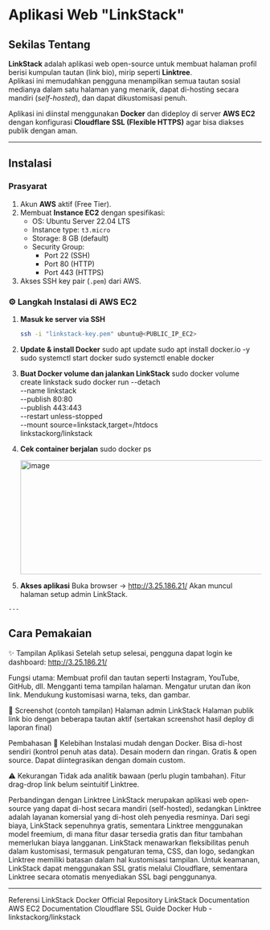 # Aplikasi Web "LinkStack"

## Sekilas Tentang
**LinkStack** adalah aplikasi web open-source untuk membuat halaman profil berisi kumpulan tautan (link bio), mirip seperti **Linktree**.  
Aplikasi ini memudahkan pengguna menampilkan semua tautan sosial medianya dalam satu halaman yang menarik, dapat di-hosting secara mandiri (*self-hosted*), dan dapat dikustomisasi penuh.

Aplikasi ini diinstal menggunakan **Docker** dan dideploy di server **AWS EC2** dengan konfigurasi **Cloudflare SSL (Flexible HTTPS)** agar bisa diakses publik dengan aman.

---

## Instalasi
### Prasyarat
  1. Akun **AWS** aktif (Free Tier).
  2. Membuat **Instance EC2** dengan spesifikasi:
     - OS: Ubuntu Server 22.04 LTS  
     - Instance type: `t3.micro`
     - Storage: 8 GB (default)
     - Security Group:
       - Port 22 (SSH)
       - Port 80 (HTTP)
       - Port 443 (HTTPS)
  3. Akses SSH key pair (`.pem`) dari AWS.

### ⚙️ Langkah Instalasi di AWS EC2
  1. **Masuk ke server via SSH**
     ```bash
     ssh -i "linkstack-key.pem" ubuntu@<PUBLIC_IP_EC2>
  2. **Update & install Docker**
      sudo apt update
      sudo apt install docker.io -y
      sudo systemctl start docker
      sudo systemctl enable docker
  
  3. **Buat Docker volume dan jalankan LinkStack**
      sudo docker volume create linkstack
      sudo docker run --detach \
          --name linkstack \
          --publish 80:80 \
          --publish 443:443 \
          --restart unless-stopped \
          --mount source=linkstack,target=/htdocs \
          linkstackorg/linkstack
  
  4. **Cek container berjalan**
      sudo docker ps
     
      <img width="2845" height="227" alt="image" src="https://github.com/user-attachments/assets/61610334-19f3-411a-ba41-da712967cdf7" />
  
  6. **Akses aplikasi**
      Buka browser → http://3.25.186.21/
      Akan muncul halaman setup admin LinkStack.
     
    ---

## Cara Pemakaian
✨ Tampilan Aplikasi
Setelah setup selesai, pengguna dapat login ke dashboard:
http://3.25.186.21/

Fungsi utama:
Membuat profil dan tautan seperti Instagram, YouTube, GitHub, dll.
Mengganti tema tampilan halaman.
Mengatur urutan dan ikon link.
Mendukung kustomisasi warna, teks, dan gambar.

📸 Screenshot (contoh tampilan)
Halaman admin LinkStack
Halaman publik link bio dengan beberapa tautan aktif
(sertakan screenshot hasil deploy di laporan final)

Pembahasan
💬 Kelebihan
Instalasi mudah dengan Docker.
Bisa di-host sendiri (kontrol penuh atas data).
Desain modern dan ringan.
Gratis & open source.
Dapat diintegrasikan dengan domain custom.

⚠️ Kekurangan
Tidak ada analitik bawaan (perlu plugin tambahan).
Fitur drag-drop link belum seintuitif Linktree.

Perbandingan dengan Linktree
LinkStack merupakan aplikasi web open-source yang dapat di-host secara mandiri (self-hosted), sedangkan Linktree adalah layanan komersial yang di-host oleh penyedia resminya. Dari segi biaya, LinkStack sepenuhnya gratis, sementara Linktree menggunakan model freemium, di mana fitur dasar tersedia gratis dan fitur tambahan memerlukan biaya langganan. LinkStack menawarkan fleksibilitas penuh dalam kustomisasi, termasuk pengaturan tema, CSS, dan logo, sedangkan Linktree memiliki batasan dalam hal kustomisasi tampilan. Untuk keamanan, LinkStack dapat menggunakan SSL gratis melalui Cloudflare, sementara Linktree secara otomatis menyediakan SSL bagi penggunanya.

---

Referensi
LinkStack Docker Official Repository
LinkStack Documentation
AWS EC2 Documentation
Cloudflare SSL Guide
Docker Hub - linkstackorg/linkstack
